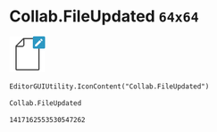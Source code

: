 # Collab.FileUpdated `64x64`
<img src="/img/Collab.FileUpdated.png" width=64 height=64>

``` CSharp
EditorGUIUtility.IconContent("Collab.FileUpdated")
```
```
Collab.FileUpdated
```
```
1417162553530547262
```

